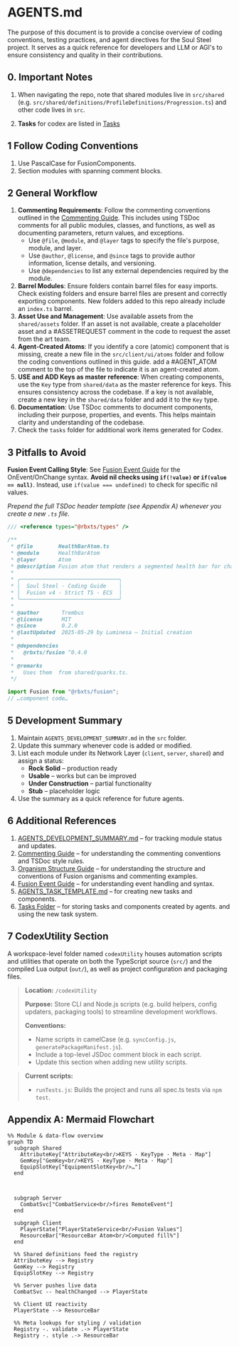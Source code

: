 # AGENTS.md

The purpose of this document is to provide a concise overview of coding conventions, testing practices, and agent directives for the Soul Steel project. It serves as a quick reference for developers and LLM or AGI's to ensure consistency and quality in their contributions.

## 0. Important Notes

1. When navigating the repo, note that shared modules live in `src/shared` (e.g. `src/shared/definitions/ProfileDefinitions/Progression.ts`) and other code lives in `src`.


2. **Tasks** for codex are listed in [Tasks](./src/tasks/)

## 1 Follow Coding Conventions

1. Use PascalCase for FusionComponents.
2. Section modules with spanning comment blocks.

## 2 General Workflow

1. **Commenting Requirements**: Follow the commenting conventions outlined in the [Commenting Guide](./Documents/CommentingGuide.md). This includes using TSDoc comments for all public modules, classes, and functions, as well as documenting parameters, return values, and exceptions.
   - Use `@file`, `@module`, and `@layer` tags to specify the file's purpose, module, and layer.
    - Use `@author`, `@license`, and `@since` tags to provide author information, license details, and versioning.  
    - Use `@dependencies` to list any external dependencies required by the module.
2. **Barrel Modules**: Ensure folders contain barrel files for easy imports. Check existing folders and ensure barrel files are present and correctly exporting components. New folders added to this repo already include an `index.ts` barrel.
3. **Asset Use and Management**: Use available assets from the `shared/assets` folder. If an asset is not available, create a placeholder asset and a #ASSETREQUEST comment in the code to request the asset from the art team.
4. **Agent-Created Atoms**: If you identify a core (atomic) component that is missing, create a new file in the `src/client/ui/atoms` folder and follow the coding conventions outlined in this guide. add a #AGENT_ATOM comment to the top of the file to indicate it is an agent-created atom.
5. **USE and ADD Keys as master reference**: When creating components, use the `Key` type from `shared/data` as the master reference for keys. This ensures consistency across the codebase. If a key is not available, create a new key in the `shared/data` folder and add it to the `Key` type.
6. **Documentation**: Use TSDoc comments to document components, including their purpose, properties, and events. This helps maintain clarity and understanding of the codebase.
7. Check the `tasks` folder for additional work items generated for Codex.

## 3 Pitfalls to Avoid

**Fusion Event Calling Style**: See [Fusion Event Guide](./Documents/FusionEventGuide.md) for the OnEvent/OnChange syntax.
**Avoid nil checks using `if(!value)` or `if(value == null)`**. Instead, use `if(value === undefined)` to check for specific nil values.

*Prepend the full TSDoc header template (see Appendix A) whenever you create a new `.ts` file.*

```ts
/// <reference types="@rbxts/types" />

/**
 * @file        HealthBarAtom.ts
 * @module      HealthBarAtom
 * @layer       Atom
 * @description Fusion atom that renders a segmented health bar for characters.
 *
 * ╭───────────────────────────────╮
 * │  Soul Steel · Coding Guide    │
 * │  Fusion v4 · Strict TS · ECS  │
 * ╰───────────────────────────────╯
 *
 * @author       Trembus
 * @license      MIT
 * @since        0.2.0
 * @lastUpdated  2025-05-29 by Luminesa – Initial creation
 *
 * @dependencies
 *   @rbxts/fusion ^0.4.0
 *
 * @remarks
 *   Uses them  from shared/quarks.ts.
 */

import Fusion from "@rbxts/fusion";
// …component code…
```

## 5 Development Summary

1. Maintain `AGENTS_DEVELOPMENT_SUMMARY.md` in the `src` folder.
2. Update this summary whenever code is added or modified.
3. List each module under its Network Layer (`client`, `server`, `shared`) and assign a status:
   - **Rock Solid** – production ready
   - **Usable** – works but can be improved
   - **Under Construction** – partial functionality
   - **Stub** – placeholder logic
4. Use the summary as a quick reference for future agents.

## 6 Additional References

1. [AGENTS_DEVELOPMENT_SUMMARY.md](./src/AGENTS_DEVELOPMENT_SUMMARY.md) – for tracking module status and updates.
2. [Commenting Guide](./Documents/CommentingGuide.md) – for understanding the commenting conventions and TSDoc style rules.
3. [Organism Structure Guide](./Documents/OrganismStructure.md) – for understanding the structure and conventions of Fusion organisms and commenting examples.
4. [Fusion Event Guide](./Documents/FusionEventGuide.md) – for understanding event handling and syntax.
5. [AGENTS_TASK_TEMPLATE.md](./src/AGENTS_TASK_TEMPLATE.md) – for creating new tasks and components.
6. [Tasks Folder](./tasks) – for storing tasks and components created by agents. and using the new task system.

## 7 CodexUtility Section

A workspace-level folder named `codexUtility` houses automation scripts and utilities that operate on both the TypeScript source (`src/`) and the compiled Lua output (`out/`), as well as project configuration and packaging files.

> **Location:** `/codexUtility`
>
> **Purpose:** Store CLI and Node.js scripts (e.g. build helpers, config updaters, packaging tools) to streamline development workflows.
>
> **Conventions:**
>
> - Name scripts in camelCase (e.g. `syncConfig.js`, `generatePackageManifest.js`).
> - Include a top-level JSDoc comment block in each script.
> - Update this section when adding new utility scripts.

> **Current scripts:**
>
> - `runTests.js`: Builds the project and runs all spec.ts tests via `npm test`.

## Appendix A: Mermaid Flowchart

```mermaid
%% Module & data-flow overview
graph TD
  subgraph Shared
    AttributeKey["AttributeKey<br/>KEYS · KeyType · Meta · Map"]
    GemKey["GemKey<br/>KEYS · KeyType · Meta · Map"]
    EquipSlotKey["EquipmentSlotKey<br/>…"]
  end



  subgraph Server
    CombatSvc["CombatService<br/>fires RemoteEvent"]
  end

  subgraph Client
    PlayerState["PlayerStateService<br/>Fusion Values"]
    ResourceBar["ResourceBar Atom<br/>Computed fill%"]
  end

  %% Shared definitions feed the registry
  AttributeKey --> Registry
  GemKey --> Registry
  EquipSlotKey --> Registry

  %% Server pushes live data
  CombatSvc -- healthChanged --> PlayerState

  %% Client UI reactivity
  PlayerState --> ResourceBar

  %% Meta lookups for styling / validation
  Registry -. validate .-> PlayerState
  Registry -. style .-> ResourceBar
```
